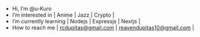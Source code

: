 - Hi, I’m @u-Kuro
- I’m interested in | Anime | Jazz | Crypto |
- I’m currently learning | Nodejs | Expressjs | Nextjs |
- How to reach me | rcdupitas@gmail.com | reavendupitas10@gmail.com |

<!---
u-Kuro/u-Kuro is a ✨ special ✨ repository because its `README.md` (this file) appears on your GitHub profile.
You can click the Preview link to take a look at your changes.
--->
